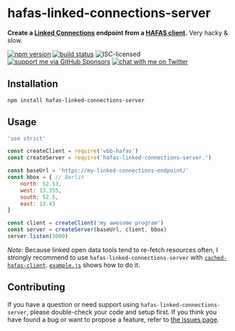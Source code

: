 # hafas-linked-connections-server

**Create a [Linked Connections](https://linkedconnections.org) endpoint from a [HAFAS client](https://github.com/public-transport/hafas-client).** Very hacky & slow.

[![npm version](https://img.shields.io/npm/v/hafas-linked-connections-server.svg)](https://www.npmjs.com/package/hafas-linked-connections-server)
[![build status](https://api.travis-ci.org/derhuerst/hafas-linked-connections-server.svg?branch=master)](https://travis-ci.org/derhuerst/hafas-linked-connections-server)
![ISC-licensed](https://img.shields.io/github/license/derhuerst/hafas-linked-connections-server.svg)
[![support me via GitHub Sponsors](https://img.shields.io/badge/support%20me-donate-fa7664.svg)](https://github.com/sponsors/derhuerst)
[![chat with me on Twitter](https://img.shields.io/badge/chat%20with%20me-on%20Twitter-1da1f2.svg)](https://twitter.com/derhuerst)


## Installation

```shell
npm install hafas-linked-connections-server
```


## Usage

```js
'use strict'

const createClient = require('vbb-hafas')
const createServer = require('hafas-linked-connections-server.')

const baseUrl = 'https://my-linked-connections-endpoint/'
const bbox = { // Berlin
	north: 52.53,
	west: 13.355,
	south: 52.5,
	east: 13.43
}

const client = createClient('my awesome program')
const server = createServer(baseUrl, client, bbox)
server.listen(3000)
```

*Note:* Because linked open data tools tend to re-fetch resources often, I strongly recommend to use `hafas-linked-connections-server` with [`cached-hafas-client`](https://github.com/public-transport/cached-hafas-client). [`example.js`](example.js) shows how to do it.


## Contributing

If you have a question or need support using `hafas-linked-connections-server`, please double-check your code and setup first. If you think you have found a bug or want to propose a feature, refer to [the issues page](https://github.com/derhuerst/hafas-linked-connections-server/issues).
